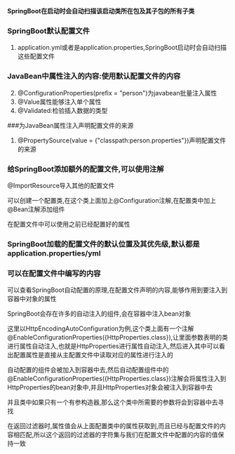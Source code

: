 **SpringBoot在启动时会自动扫描该启动类所在包及其子包的所有子类**


### SpringBoot默认配置文件
1. application.yml或者是application.properties,SpringBoot启动时会自动扫描这些配置文件

### JavaBean中属性注入的内容:使用默认配置文件的内容
2. @ConfigurationProperties(prefix = "person")为javabean批量注入属性
3. @Value属性能够注入单个属性
4. @Validated:检验插入数据的类型

###为JavaBean属性注入声明配置文件的来源
1. @PropertySource(value = {"classpath:person.properties"})声明配置文件的来源

### 给SpringBoot添加额外的配置文件,可以使用注解
@ImportResource导入其他的配置文件

可以创建一个配置类,在这个类上面加上@Configuration注解,在配置类中加上@Bean注解添加组件


在配置文件中可以使用之前已经配置好的属性

### SpringBoot加载的配置文件的默认位置及其优先级,默认都是application.properties/yml


### 可以在配置文件中编写的内容

可以查看SpringBoot自动配置的原理,在配置文件声明的内容,能够作用到要注入到容器中对象的属性

SpringBoot会存在许多的自动注入的组件,会在容器中注入bean对象

这里以HttpEncodingAutoConfiguration为例,这个类上面有一个注解@EnableConfigurationProperties({HttpProperties.class}),让里面参数表明的类进行属性自动注入,也就是HttpProperties进行属性自动注入,然后进入其中可以看出配置属性是直接从主配置文件中读取对应的属性进行注入的

自动配置的组件会被加入到容器中去,然后自动配置组件中的@EnableConfigurationProperties({HttpProperties.class})注解会将属性注入到HttpProperties的bean对象中,并且HttpProperties对象会被注入到容器中去

并且类中如果只有一个有参构造器,那么这个类中所需要的参数将会到容器中去寻找

在返回过滤器时,属性值会从上面配置类中的属性获取到,而且已经与配置文件的内容相匹配,所以这个返回的过滤器的字符集与我们在配置文件中配置的内容的值保持一致
